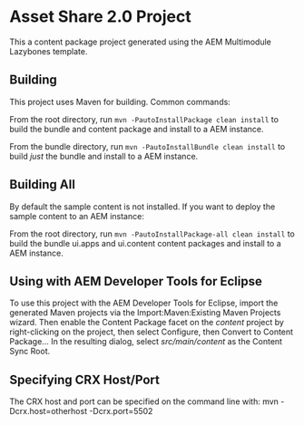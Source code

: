 # Asset Share 2.0 Project

This a content package project generated using the AEM Multimodule Lazybones template.

## Building

This project uses Maven for building. Common commands:

From the root directory, run ``mvn -PautoInstallPackage clean install`` to build the bundle and content package and install to a AEM instance.

From the bundle directory, run ``mvn -PautoInstallBundle clean install`` to build *just* the bundle and install to a AEM instance.

## Building All

By default the sample content is not installed. If you want to deploy the sample content to an AEM instance:

From the root directory, run ``mvn -PautoInstallPackage-all clean install`` to build the bundle ui.apps and ui.content content packages and install to a AEM instance.

## Using with AEM Developer Tools for Eclipse

To use this project with the AEM Developer Tools for Eclipse, import the generated Maven projects via the Import:Maven:Existing Maven Projects wizard. Then enable the Content Package facet on the _content_ project by right-clicking on the project, then select Configure, then Convert to Content Package... In the resulting dialog, select _src/main/content_ as the Content Sync Root.

## Specifying CRX Host/Port

The CRX host and port can be specified on the command line with:
mvn -Dcrx.host=otherhost -Dcrx.port=5502 <goals>


